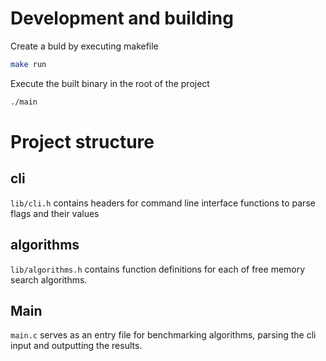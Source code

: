 # Development and building

Create a buld by executing makefile

```bash
make run
```

Execute the built binary in the root of the project

```bash
./main
```

# Project structure

## cli

`lib/cli.h` contains headers for command line interface functions to parse flags and their values

## algorithms

`lib/algorithms.h` contains function definitions for each of free memory search algorithms.

## Main

`main.c` serves as an entry file for benchmarking algorithms, parsing the cli input and outputting the results.
